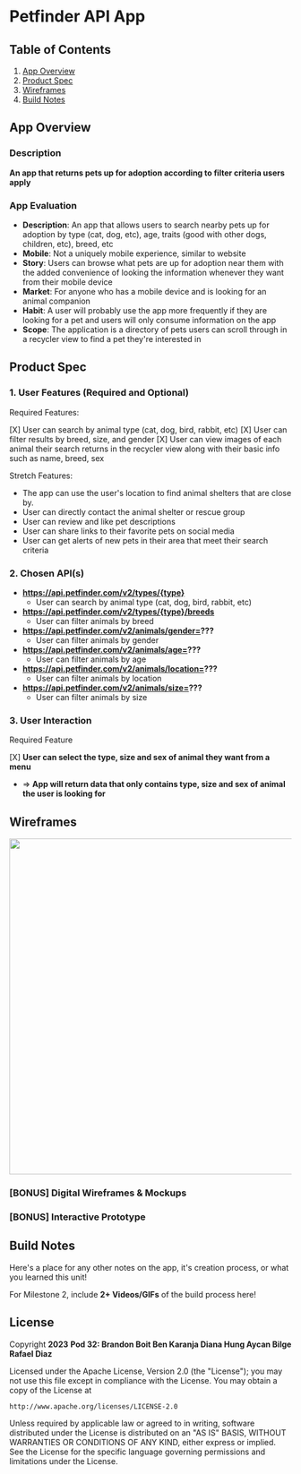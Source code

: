 # **Petfinder API App**

## Table of Contents

1. [App Overview](#App-Overview)
1. [Product Spec](#Product-Spec)
1. [Wireframes](#Wireframes)
1. [Build Notes](#Build-Notes)

## App Overview

### Description 

**An app that returns pets up for adoption according to filter criteria users apply**

### App Evaluation

<!-- Evaluation of your app across the following attributes -->

 - **Description**: An app that allows users to search nearby pets up for adoption by type (cat, dog, etc), age, traits (good with other dogs, children, etc), breed, etc
- **Mobile**: Not a uniquely mobile experience, similar to website
- **Story**: Users can browse what pets are up for adoption near them with the added convenience of looking the information whenever they want from their mobile device
- **Market**: For anyone who has a mobile device and is looking for an animal companion
- **Habit**: A user will probably use the app more frequently if they are looking for a pet and users will only consume information on the app 
- **Scope**: The application is a directory of pets users can scroll through in a recycler view to find a pet they're interested in

## Product Spec

### 1. User Features (Required and Optional)

Required Features:

[X] User can search by animal type (cat, dog, bird, rabbit, etc)
[X] User can filter results by breed, size, and gender
[X] User can view images of each animal their search returns in the recycler view along with their basic info such as name, breed, sex

Stretch Features:

- The app can use the user's location to find animal shelters that are close by.
- User can directly contact the animal shelter or rescue group
- User can review and like pet descriptions
- User can share links to their favorite pets on social media
- User can get alerts of new pets in their area that meet their search criteria

### 2. Chosen API(s)

- **https://api.petfinder.com/v2/types/{type}**
  - User can search by animal type (cat, dog, bird, rabbit, etc)
- **https://api.petfinder.com/v2/types/{type}/breeds**
    - User can filter animals by breed
- **https://api.petfinder.com/v2/animals/gender=???**
    - User can filter animals by gender
- **https://api.petfinder.com/v2/animals/age=???**
    - User can filter animals by age
- **https://api.petfinder.com/v2/animals/location=???**
    - User can filter animals by location
- **https://api.petfinder.com/v2/animals/size=???**
    - User can filter animals by size
### 3. User Interaction

Required Feature

[X] **User can select the type, size and sex of animal they want from a menu**
  - => **App will return data that only contains type, size and sex of animal the user is looking for**
    
 

## Wireframes

<!-- Add picture of your hand sketched wireframes in this section -->
<img src="https://i.imgur.com/f3FBABq.png" width=600>

### [BONUS] Digital Wireframes & Mockups

### [BONUS] Interactive Prototype

## Build Notes

Here's a place for any other notes on the app, it's creation 
process, or what you learned this unit!  

For Milestone 2, include **2+ Videos/GIFs** of the build process here!

## License

Copyright **2023** 
**Pod 32:
Brandon Boit
Ben Karanja
Diana Hung
Aycan Bilge
Rafael Diaz**

Licensed under the Apache License, Version 2.0 (the "License");
you may not use this file except in compliance with the License.
You may obtain a copy of the License at

    http://www.apache.org/licenses/LICENSE-2.0

Unless required by applicable law or agreed to in writing, software
distributed under the License is distributed on an "AS IS" BASIS,
WITHOUT WARRANTIES OR CONDITIONS OF ANY KIND, either express or implied.
See the License for the specific language governing permissions and
limitations under the License.
